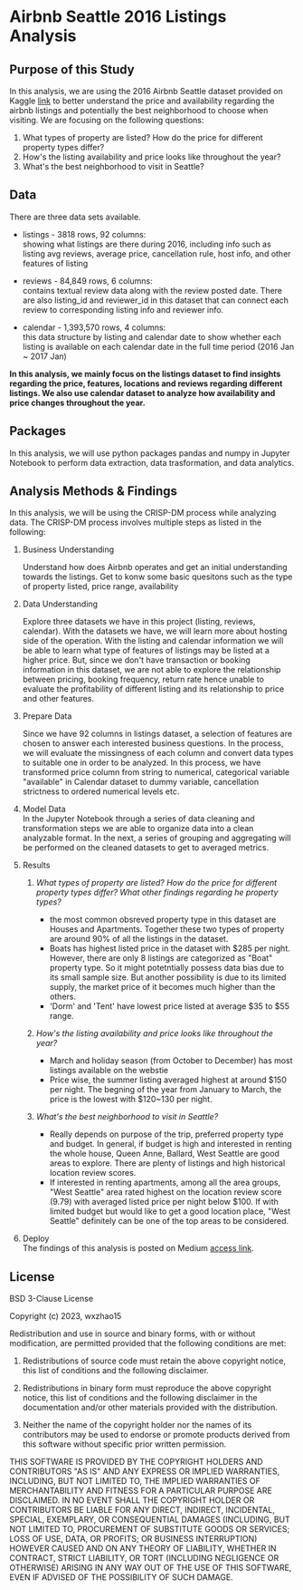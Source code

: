 # Airbnb Seattle 2016 Listings Analysis

## Purpose of this Study

In this analysis, we are using the 2016 Airbnb Seattle dataset provided on Kaggle [link](https://www.kaggle.com/datasets/airbnb/seattle) to better understand the price and availability regarding the airbnb listings and potentially the best neighborhood to choose when visiting. We are focusing on the following questions:  

1. What types of property are listed? How do the price for different property types differ?
2. How's the listing availability and price looks like throughout the year?  
3. What's the best neighborhood to visit in Seattle?  

## Data

There are three data sets available.   
-  listings - 3818 rows, 92 columns:  
   showing what listings are there during 2016, including info such as listing avg reviews, average price, cancellation rule, host info, and other features of listing  

- reviews - 84,849 rows, 6 columns:  
   contains textual review data along with the review posted date. There are also listing_id and reviewer_id in this dataset that can connect each review to corresponding listing info and reviewer info.  

- calendar - 1,393,570 rows, 4 columns:  
   this data structure by listing and calendar date to show whether each listing is available on each calendar date in the full time period (2016 Jan ~ 2017 Jan)  

__In this analysis, we mainly focus on the listings dataset to find insights regarding the price, features, locations and reviews regarding different listings. We also use calendar dataset to analyze how availability and price changes throughout the year.__

## Packages

In this analysis, we will use python packages pandas and numpy in Jupyter Notebook to perform data extraction, data trasformation, and data analytics.  

## Analysis Methods & Findings

In this analysis, we will be using the CRISP-DM process while analyzing data. The CRISP-DM process involves multiple steps as listed in the following:  
1. Business Understanding  

   Understand how does Airbnb operates and get an initial understanding towards the listings. Get to konw some basic quesitons such as the type of property listed, price range, availability 

2. Data Understanding  

   Explore three datasets we have in this project (listing, reviews, calendar). With the datasets we have, we will learn more about hosting side of the operation. With the listing and calendar information we will be able to learn what type of features of listings may be listed at a higher price. But, since we don't have transaction or booking information in this dataset, we are not able to explore the relationship between pricing, booking frequency, return rate hence unable to evaluate the profitability of different listing and its relationship to price and other features.  

3. Prepare Data  

   Since we have 92 columns in listings dataset, a selection of features are chosen to answer each interested business questions. In the process, we will evaluate the missingness of each column and convert data types to suitable one in order to be analyzed. In this process, we have transformed price column from string to numerical, categorical variable "available" in Calendar dataset to dummy variable, cancellation strictness to ordered numerical levels etc.

4. Model Data  
   In the Jupyter Notebook through a series of data cleaning and transformation steps we are able to organize data into a clean analyzable format. In the next, a series of grouping and aggregating will be performed on the cleaned datasets to get to averaged metrics.

5. Results 
   
   1. _What types of property are listed? How do the price for different property types differ? What other findings regarding he property types?_  
      - the most common obsreved property type in this dataset are Houses and Apartments. Together these two types of property are around 90% of all the listings in the dataset.  
      - Boats has highest listed price in the dataset with $285 per night. However, there are only 8 listings are categorized as "Boat" property type. So it might potetntially possess data bias due to its small sample size. But another possibility is due to its limited supply, the market price of it becomes much higher than the others.  
      - 'Dorm' and 'Tent' have lowest price listed at average $35 to $55 range.  

   2. _How's the listing availability and price looks like throughout the year?_  
      - March and holiday season (from October to December) has most listings available on the webstie
      - Price wise, the summer listing averaged highest at around $150 per night. The begning of the year from January to March, the price is the lowest with $120~130 per night.  

   3. _What's the best neighborhood to visit in Seattle?_  
      - Really depends on purpose of the trip, preferred property type and budget. In general, if budget is high and interested in renting the whole house, Queen Anne, Ballard, West Seattle are good areas to explore. There are plenty of listings and high historical location review scores.
      - If interested in renting apartments, among all the area groups, "West Seattle" area rated highest on the location review score (9.79) with averaged listed price per night below $100. If with limited budget but would like to get a good location place, "West Seattle" definitely can be one of the top areas to be considered.

6. Deploy  
   The findings of this analysis is posted on Medium [access link](). 


## License
BSD 3-Clause License

Copyright (c) 2023, wxzhao15

Redistribution and use in source and binary forms, with or without
modification, are permitted provided that the following conditions are met:

1. Redistributions of source code must retain the above copyright notice, this
   list of conditions and the following disclaimer.

2. Redistributions in binary form must reproduce the above copyright notice,
   this list of conditions and the following disclaimer in the documentation
   and/or other materials provided with the distribution.

3. Neither the name of the copyright holder nor the names of its
   contributors may be used to endorse or promote products derived from
   this software without specific prior written permission.

THIS SOFTWARE IS PROVIDED BY THE COPYRIGHT HOLDERS AND CONTRIBUTORS "AS IS"
AND ANY EXPRESS OR IMPLIED WARRANTIES, INCLUDING, BUT NOT LIMITED TO, THE
IMPLIED WARRANTIES OF MERCHANTABILITY AND FITNESS FOR A PARTICULAR PURPOSE ARE
DISCLAIMED. IN NO EVENT SHALL THE COPYRIGHT HOLDER OR CONTRIBUTORS BE LIABLE
FOR ANY DIRECT, INDIRECT, INCIDENTAL, SPECIAL, EXEMPLARY, OR CONSEQUENTIAL
DAMAGES (INCLUDING, BUT NOT LIMITED TO, PROCUREMENT OF SUBSTITUTE GOODS OR
SERVICES; LOSS OF USE, DATA, OR PROFITS; OR BUSINESS INTERRUPTION) HOWEVER
CAUSED AND ON ANY THEORY OF LIABILITY, WHETHER IN CONTRACT, STRICT LIABILITY,
OR TORT (INCLUDING NEGLIGENCE OR OTHERWISE) ARISING IN ANY WAY OUT OF THE USE
OF THIS SOFTWARE, EVEN IF ADVISED OF THE POSSIBILITY OF SUCH DAMAGE.
